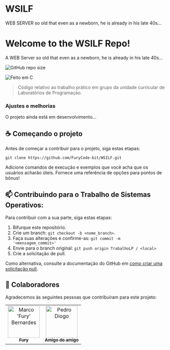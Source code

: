 # WSILF
WEB SERVER so old that even as a newborn, he is already in his late 40s...

# Welcome to the WSILF Repo!
A WEB Server so old that even as a newborn, he is already in his late 40s...

<!---Esses são exemplos. Veja https://shields.io para outras pessoas ou para personalizar este conjunto de escudos. Você pode querer incluir dependências, status do projeto e informações de licença aqui--->

![GitHub repo size](https://img.shields.io/github/repo-size/FuryCode-bit/WSILF?color=blue&label=Tamanho&style=plastic)

<img src="imagens/linguagem.jpg" alt="Feito em C">

> Código relativo ao trabalho prático em grupo da unidade curricular de Laboratórios de Programação.

### Ajustes e melhorias

O projeto ainda está em desenvolvimento...

## ☕ Começando o projeto

Antes de começar a contribuir para o projeto, siga estas etapas:

```
git clone https://github.com/FuryCode-bit/WSILF.git
```

Adicione comandos de execução e exemplos que você acha que os usuários acharão úteis. Fornece uma referência de opções para pontos de bônus!

## 📫 Contribuindo para o Trabalho de Sistemas Operativos:
<!---Se o seu README for longo ou se você tiver algum processo ou etapas específicas que deseja que os contribuidores sigam, considere a criação de um arquivo CONTRIBUTING.md separado--->
Para contribuir com a sua parte, siga estas etapas:

1. Bifurque este repositório.
2. Crie um branch: `git checkout -b <nome_branch>`.
3. Faça suas alterações e confirme-as: `git commit -m '<mensagem_commit>'`
4. Envie para o branch original: `git push origin TrabalhoLP / <local>`
5. Crie a solicitação de pull.

Como alternativa, consulte a documentação do GitHub em [como criar uma solicitação pull](https://help.github.com/en/github/collaborating-with-issues-and-pull-requests/creating-a-pull-request).

## 🤝 Colaboradores

Agradecemos às seguintes pessoas que contribuíram para este projeto:

<table>
  <tr>
    <td align="center">
      <a href="https://github.com/FuryCode-bit">
        <img src="https://avatars2.githubusercontent.com/u/62396294?s=400&u=7017c42401bedbcc13df785146962b6cd128e658&v=4" width="100px;" alt="Marco 'Fury' Bernardes"/><br>
        <sub>
          <b>Fury</b>
        </sub>
      </a>
    </td>
    <td align="center">
      <a href="https://github.com/pedrodiogop">
        <img src="https://avatars.githubusercontent.com/u/105749703?v=4" width="100px;" alt="Pedro Diogo"/><br>
        <sub>
          <b>Amigo do amigo</b>
        </sub>
      </a>
    </td>
    <!--<td align="center">
      <a href="#">
        <img src="https://miro.medium.com/max/360/0*1SkS3mSorArvY9kS.jpg" width="100px;" alt="Foto do Steve Jobs"/><br>
        <sub>
          <b>Steve Jobs</b>
        </sub>
      </a>
    </td>-->
  </tr>
</table>
